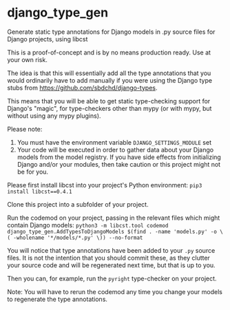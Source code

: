 # django_type_gen
Generate static type annotations for Django models in .py source files for Django projects, using libcst

This is a proof-of-concept and is by no means production ready. Use at your own risk.

The idea is that this will essentially add all the type annotations that you would ordinarily have to add manually
if you were using the Django type stubs from https://github.com/sbdchd/django-types.

This means that you will be able to get static type-checking support for Django's "magic", for type-checkers other than
mypy (or with mypy, but without using any mypy plugins).

Please note:
1. You must have the environment variable `DJANGO_SETTINGS_MODULE` set
2. Your code will be executed in order to gather data about your Django models from the model registry.
   If you have side effects from initializing Django and/or your 
   modules, then take caution or this project might not be for you.

Please first install libcst into your project's Python environment:
`pip3 install libcst==0.4.1`

Clone this project into a subfolder of your project.

Run the codemod on your project, passing in the relevant files which might contain Django models:
`python3 -m libcst.tool codemod django_type_gen.AddTypesToDjangoModels $(find . -name 'models.py' -o \( -wholename '*/models/*.py' \)) --no-format`

You will notice that type annotations have been added to your `.py` source files.
It is not the intention that you should commit these, as they clutter your source code and will be regenerated next 
time, but that is up to you.

Then you can, for example, run the `pyright` type-checker on your project.

Note: You will have to rerun the codemod any time you change your models to regenerate the type annotations.